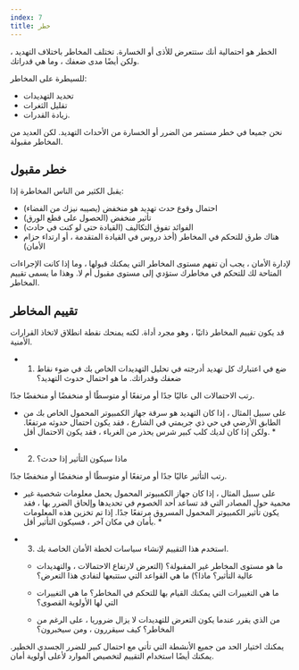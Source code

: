 ```yaml
---
index: 7
title: خطر
---
```

الخطر هو احتمالية أنك ستتعرض للأذى أو الخسارة. تختلف المخاطر باختلاف التهديد ، ولكن أيضًا مدى ضعفك ، وما هي قدراتك.

للسيطرة على المخاطر:

* تحديد التهديدات
* تقليل الثغرات
* زيادة القدرات.

نحن جميعا في خطر مستمر من الضرر أو الخسارة من الأحداث التهديد. لكن العديد من المخاطر مقبولة.

## خطر مقبول

يقبل الكثير من الناس المخاطرة إذا:

* احتمال وقوع حدث تهديد هو منخفض (يصيبه نيزك من الفضاء)
* تأثير منخفض (الحصول على قطع الورق)
* الفوائد تفوق التكاليف (القيادة حتى لو كنت في حادث)
* هناك طرق للتحكم في المخاطر (أخذ دروس في القيادة المتقدمة ، أو ارتداء حزام الأمان)

لإدارة الأمان ، يجب أن تفهم مستوى المخاطر التي يمكنك قبولها ، وما إذا كانت الإجراءات المتاحة لك للتحكم في مخاطرك ستؤدي إلى مستوى مقبول أم لا. وهذا ما يسمى تقييم المخاطر.

## تقييم المخاطر

قد يكون تقييم المخاطر ذاتيًا ، وهو مجرد أداة. لكنه يمنحك نقطة انطلاق لاتخاذ القرارات الأمنية.

* 1. ضع في اعتبارك كل تهديد أدرجته في تحليل التهديدات الخاص بك في ضوء نقاط ضعفك وقدراتك. ما هو احتمال حدوث التهديد؟

رتب الاحتمالات الى عاليًا جدًا أو مرتفعًا أو متوسطًا أو منخفضًا أو منخفضًا جدًا.

* على سبيل المثال ، إذا كان التهديد هو سرقة جهاز الكمبيوتر المحمول الخاص بك من الطابق الأرضي في حي ذي جريمتي في الشارع ، فقد يكون احتمال حدوثه مرتفعًا. ولكن إذا كان لديك كلب كبير شرس يحذر من الغرباء ، فقد يكون الاحتمال أقل. *

* 2. ماذا سيكون التأثير إذا حدث؟

رتب التأثير عاليًا جدًا أو مرتفعًا أو متوسطًا أو منخفضًا أو منخفضًا جدًا.

* على سبيل المثال ، إذا كان جهاز الكمبيوتر المحمول يحمل معلومات شخصية غير محمية حول المصادر التي قد تساعد أحد الخصوم في تحديدها وإلحاق الضرر بها ، فقد يكون تأثير الكمبيوتر المحمول المسروق مرتفعًا جدًا. إذا تم تخزين هذه المعلومات بأمان في مكان آخر ، فسيكون التأثير أقل. *

* 3. استخدم هذا التقييم لإنشاء سياسات لخطة الأمان الخاصة بك.


  * ما هو مستوى المخاطر غير المقبولة؟ (التعرض لارتفاع الاحتمالات ، والتهديدات عالية التأثير؟ ماذا؟) ما هي القواعد التي ستتبعها لتفادي هذا التعرض؟

  * ما هي التغييرات التي يمكنك القيام بها للتحكم في المخاطر؟ ما هي التغييرات التي لها الأولوية القصوى؟

  * من الذي يقرر عندما يكون التعرض للتهديدات لا يزال ضروريا ، على الرغم من المخاطر؟ كيف سيقررون ، ومن سيخبرون؟

يمكنك اختيار الحد من جميع الأنشطة التي تأتي مع احتمال كبير للضرر الجسدي الخطير. يمكنك أيضًا استخدام التقييم لتخصيص الموارد لأعلى أولوية أمان.